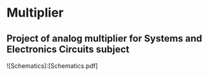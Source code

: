 # Multiplier
Project of analog multiplier for Systems and Electronics Circuits subject
---
![Schematics]:[Schematics.pdf]
